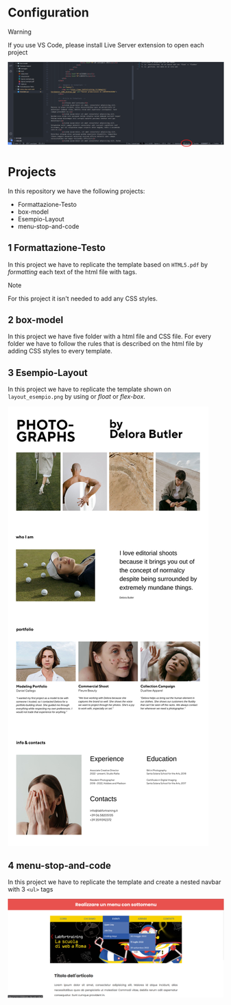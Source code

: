 # Configuration

> [!WARNING]
> If you use VS Code, please install Live Server extension to open each project

![Image of the Live Server icon](live-server-extension.png)

# Projects

In this repository we have the following projects:

-   Formattazione-Testo
-   box-model
-   Esempio-Layout
-   menu-stop-and-code

## 1 Formattazione-Testo

In this project we have to replicate the template based on `HTML5.pdf` by _formatting_ each text of the html file with tags.

> [!NOTE]
> For this project it isn't needed to add any CSS styles.

## 2 box-model

In this project we have five folder with a html file and CSS file. For every folder we have to follow the rules that is described on the html file by adding CSS styles to every template.

## 3 Esempio-Layout

In this project we have to replicate the template shown on `layout_esempio.png` by using or _float_ or _flex-box_.

![Image of the project](Esempio-Layout/layout_esempio.jpg)

## 4 menu-stop-and-code

In this project we have to replicate the template and create a nested navbar with 3 `<ul>` tags

![Image of the project](menu-stop-and-code/output-layout.png)
